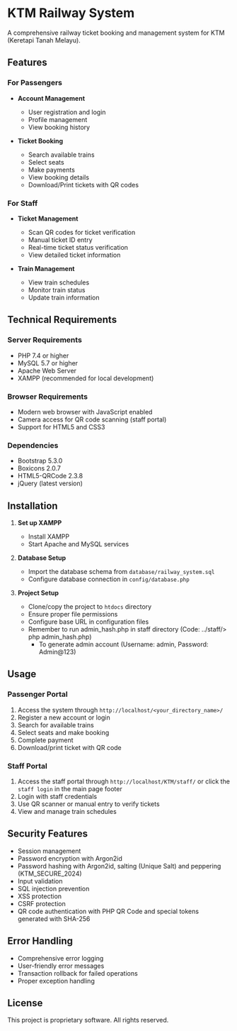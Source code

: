 # KTM Railway System

A comprehensive railway ticket booking and management system for KTM (Keretapi Tanah Melayu).

## Features

### For Passengers
- **Account Management**
  - User registration and login
  - Profile management
  - View booking history

- **Ticket Booking**
  - Search available trains
  - Select seats
  - Make payments
  - View booking details
  - Download/Print tickets with QR codes

### For Staff
- **Ticket Management**
  - Scan QR codes for ticket verification
  - Manual ticket ID entry
  - Real-time ticket status verification
  - View detailed ticket information

- **Train Management**
  - View train schedules
  - Monitor train status
  - Update train information

## Technical Requirements

### Server Requirements
- PHP 7.4 or higher
- MySQL 5.7 or higher
- Apache Web Server
- XAMPP (recommended for local development)

### Browser Requirements
- Modern web browser with JavaScript enabled
- Camera access for QR code scanning (staff portal)
- Support for HTML5 and CSS3

### Dependencies
- Bootstrap 5.3.0
- Boxicons 2.0.7
- HTML5-QRCode 2.3.8
- jQuery (latest version)

## Installation

1. **Set up XAMPP**
   - Install XAMPP
   - Start Apache and MySQL services

2. **Database Setup**
   - Import the database schema from `database/railway_system.sql`
   - Configure database connection in `config/database.php`

3. **Project Setup**
   - Clone/copy the project to `htdocs` directory
   - Ensure proper file permissions
   - Configure base URL in configuration files
   - Remember to run admin_hash.php in staff directory (Code: ../staff/> php admin_hash.php)
     - To generate admin account (Username: admin, Password: Admin@123)
    

## Usage

### Passenger Portal
1. Access the system through `http://localhost/<your_directory_name>/`
2. Register a new account or login
3. Search for available trains
4. Select seats and make booking
5. Complete payment
6. Download/print ticket with QR code

### Staff Portal
1. Access the staff portal through `http://localhost/KTM/staff/` or click the `staff login` in the main page footer
2. Login with staff credentials
3. Use QR scanner or manual entry to verify tickets
4. View and manage train schedules

## Security Features
- Session management
- Password encryption with Argon2id
- Password hashing with Argon2id, salting (Unique Salt) and peppering (KTM_SECURE_2024)
- Input validation
- SQL injection prevention
- XSS protection
- CSRF protection
- QR code authentication with PHP QR Code and special tokens generated with SHA-256

## Error Handling
- Comprehensive error logging
- User-friendly error messages
- Transaction rollback for failed operations
- Proper exception handling

## License
This project is proprietary software. All rights reserved.
